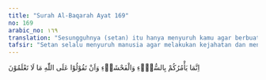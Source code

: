 ```yaml
---
title: "Surah Al-Baqarah Ayat 169"
no: 169
arabic_no: ١٦٩
translation: "Sesungguhnya (setan) itu hanya menyuruh kamu agar berbuat jahat dan keji, dan mengatakan apa yang tidak kamu ketahui tentang Allah."
tafsir: "Setan selalu menyuruh manusia agar melakukan kejahatan dan mengerjakan yang keji dan yang mungkar. Setan tidak rela dan tidak senang bila melihat seseorang beriman kepada Allah dan menaati segala perintah dan peraturan-Nya. Setan tidak segan-segan menyuruh manusia berdusta terhadap Allah dengan menyuruh membuat peraturan-peraturan dan hukum-hukum yang bertentangan dengan hukum Allah sehingga dengan demikian akan kacau-balaulah peraturan agama dan tidak dapat diketahui lagi mana peraturan agama dan mana yang bukan."
---
```

اِنَّمَا يَأْمُرُكُمْ بِالسُّوْۤءِ وَالْفَحْشَاۤءِ وَاَنْ تَقُوْلُوْا عَلَى اللّٰهِ مَا لَا تَعْلَمُوْنَ
